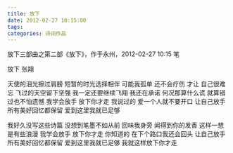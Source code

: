 ```yaml
---
title: 放下
date: 2012-02-27 10:15:00
tags:
categories: 诗词作品
---
```


放下三部曲之第二部《放下》，作于永州，2012-02-27 10:15 笔

<!-- more -->

<p class="poem">
放下
张翔

天使的泪光擦过肩膀
短暂的时光选择相伴
可能我孤单
还不会疗伤
才让 自己很难忘
飞过的天空留下坚强
我一定还要继续飞翔
我还在承诺
何况那算什么谎
就算错过也不怕遗憾
我学会放手 放下你才走
我说过的
爱一个人就不要开口
让自己放手
所有美好回忆都保留
爱到这里我就已足够

我好久没写这些诗篇
没想到笔墨不如从前
回味我身旁
闻得到你的发香
这样一想是有些浪漫
我学会放手 放下你才走
你知道的
在下个路口我还会回头
让自己放手
所有美好回忆都保留
爱到这里我就已足够
我就这样放下你才走

</p>
